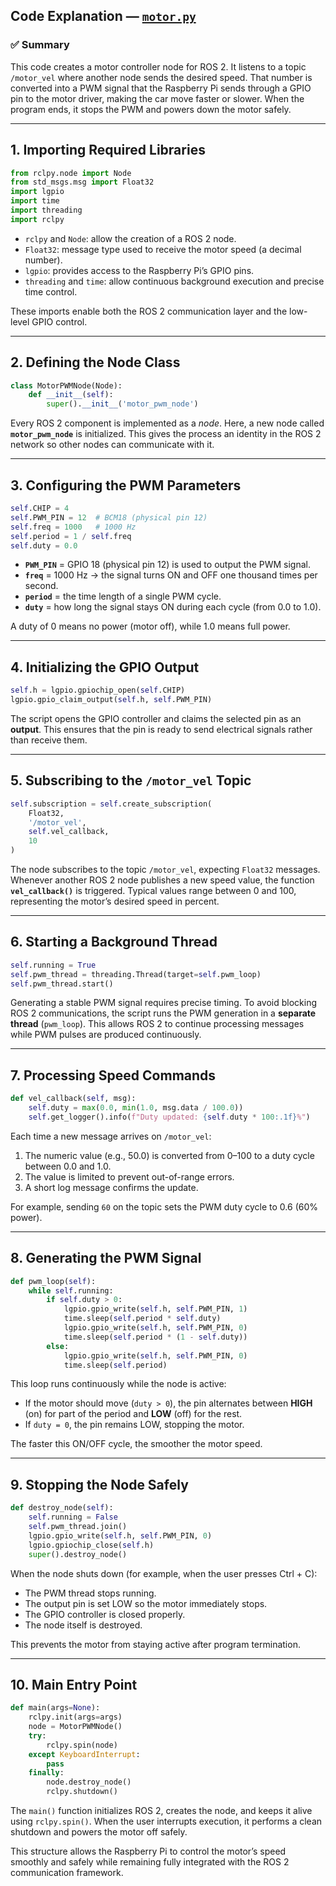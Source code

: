 ## Code Explanation — [`motor.py`](./motor.py) 

### ✅ **Summary**

This code creates a motor controller node for ROS 2. It listens to a topic `/motor_vel` where another node sends the desired speed. That number is converted into a PWM signal that the Raspberry Pi sends through a GPIO pin to the motor driver, making the car move faster or slower. When the program ends, it stops the PWM and powers down the motor safely.

---

## 1. Importing Required Libraries

```python
from rclpy.node import Node
from std_msgs.msg import Float32
import lgpio
import time
import threading
import rclpy
```

* `rclpy` and `Node`: allow the creation of a ROS 2 node.
* `Float32`: message type used to receive the motor speed (a decimal number).
* `lgpio`: provides access to the Raspberry Pi’s GPIO pins.
* `threading` and `time`: allow continuous background execution and precise time control.

These imports enable both the ROS 2 communication layer and the low-level GPIO control.

---

## 2. Defining the Node Class

```python
class MotorPWMNode(Node):
    def __init__(self):
        super().__init__('motor_pwm_node')
```

Every ROS 2 component is implemented as a *node*.
Here, a new node called **`motor_pwm_node`** is initialized.
This gives the process an identity in the ROS 2 network so other nodes can communicate with it.

---

## 3. Configuring the PWM Parameters

```python
self.CHIP = 4
self.PWM_PIN = 12  # BCM18 (physical pin 12)
self.freq = 1000   # 1000 Hz
self.period = 1 / self.freq
self.duty = 0.0
```

* **`PWM_PIN`** = GPIO 18 (physical pin 12) is used to output the PWM signal.
* **`freq`** = 1000 Hz → the signal turns ON and OFF one thousand times per second.
* **`period`** = the time length of a single PWM cycle.
* **`duty`** = how long the signal stays ON during each cycle (from 0.0 to 1.0).

A duty of 0 means no power (motor off), while 1.0 means full power.

---

## 4. Initializing the GPIO Output

```python
self.h = lgpio.gpiochip_open(self.CHIP)
lgpio.gpio_claim_output(self.h, self.PWM_PIN)
```

The script opens the GPIO controller and claims the selected pin as an **output**.
This ensures that the pin is ready to send electrical signals rather than receive them.

---

## 5. Subscribing to the `/motor_vel` Topic

```python
self.subscription = self.create_subscription(
    Float32,
    '/motor_vel',
    self.vel_callback,
    10
)
```

The node subscribes to the topic `/motor_vel`, expecting `Float32` messages.
Whenever another ROS 2 node publishes a new speed value, the function **`vel_callback()`** is triggered.
Typical values range between 0 and 100, representing the motor’s desired speed in percent.

---

## 6. Starting a Background Thread

```python
self.running = True
self.pwm_thread = threading.Thread(target=self.pwm_loop)
self.pwm_thread.start()
```

Generating a stable PWM signal requires precise timing.
To avoid blocking ROS 2 communications, the script runs the PWM generation in a **separate thread** (`pwm_loop`).
This allows ROS 2 to continue processing messages while PWM pulses are produced continuously.

---

## 7. Processing Speed Commands

```python
def vel_callback(self, msg):
    self.duty = max(0.0, min(1.0, msg.data / 100.0))
    self.get_logger().info(f"Duty updated: {self.duty * 100:.1f}%")
```

Each time a new message arrives on `/motor_vel`:

1. The numeric value (e.g., 50.0) is converted from 0–100 to a duty cycle between 0.0 and 1.0.
2. The value is limited to prevent out-of-range errors.
3. A short log message confirms the update.

For example, sending `60` on the topic sets the PWM duty cycle to 0.6 (60% power).

---

## 8. Generating the PWM Signal

```python
def pwm_loop(self):
    while self.running:
        if self.duty > 0:
            lgpio.gpio_write(self.h, self.PWM_PIN, 1)
            time.sleep(self.period * self.duty)
            lgpio.gpio_write(self.h, self.PWM_PIN, 0)
            time.sleep(self.period * (1 - self.duty))
        else:
            lgpio.gpio_write(self.h, self.PWM_PIN, 0)
            time.sleep(self.period)
```

This loop runs continuously while the node is active:

* If the motor should move (`duty > 0`), the pin alternates between
  **HIGH** (on) for part of the period and **LOW** (off) for the rest.
* If `duty = 0`, the pin remains LOW, stopping the motor.

The faster this ON/OFF cycle, the smoother the motor speed.

---

## 9. Stopping the Node Safely

```python
def destroy_node(self):
    self.running = False
    self.pwm_thread.join()
    lgpio.gpio_write(self.h, self.PWM_PIN, 0)
    lgpio.gpiochip_close(self.h)
    super().destroy_node()
```

When the node shuts down (for example, when the user presses Ctrl + C):

* The PWM thread stops running.
* The output pin is set LOW so the motor immediately stops.
* The GPIO controller is closed properly.
* The node itself is destroyed.

This prevents the motor from staying active after program termination.

---

## 10. Main Entry Point

```python
def main(args=None):
    rclpy.init(args=args)
    node = MotorPWMNode()
    try:
        rclpy.spin(node)
    except KeyboardInterrupt:
        pass
    finally:
        node.destroy_node()
        rclpy.shutdown()
```

The `main()` function initializes ROS 2, creates the node, and keeps it alive using `rclpy.spin()`.
When the user interrupts execution, it performs a clean shutdown and powers the motor off safely.



This structure allows the Raspberry Pi to control the motor’s speed smoothly and safely while remaining fully integrated with the ROS 2 communication framework.
